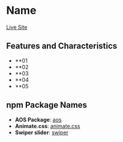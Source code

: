 # Name

[Live Site](LINK)

## Features and Characteristics
- **01
- **02
- **03
- **04
- **05

## npm Package Names
- **AOS Package**: [aos](https://www.npmjs.com/package/aos)
- **Animate.css**: [animate.css](https://www.npmjs.com/package/animate.css)
- **Swiper slider**: [swiper](https://www.npmjs.com/package/swiper)
